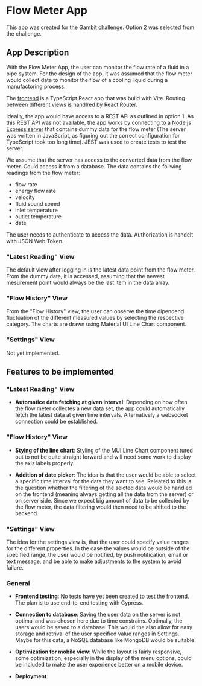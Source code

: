 # Flow Meter App

This app was created for the [Gambit challenge](https://github.com/gambit-labs/challenge). Option 2 was selected from the challenge.

## App Description

With the Flow Meter App, the user can monitor the flow rate of a fluid in a pipe system. For the design of the app, it was assumed that the flow meter would collect data to monitor the flow of a cooling liquid during a manufactoring process.

The [frontend](https://github.com/btaskinen/flow-meter-app/tree/main/frontend) is a TypeScript React app that was build with Vite. Routing between different views is handlred by React Router.

Ideally, the app would have access to a REST API as outlined in option 1. As this REST API was not available, the app works by connecting to a [Node.js Express server](https://github.com/btaskinen/flow-meter-app/tree/main/backend) that contains dummy data for the flow meter (The server was written in JavaScript, as figuring out the correct configuration for TypeScript took too long time). JEST was used to create tests to test the server.

We assume that the server has access to the converted data from the flow meter. Could access it from a database. The data contains the follwing readings from the flow meter:

- flow rate
- energy flow rate
- velocity
- fluid sound speed
- inlet temperature
- outlet temperature
- date

The user needs to authenticate to access the data. Authorization is handelt with JSON Web Token.

### "Latest Reading" View

The default view after logging in is the latest data point from the flow meter. From the dummy data, it is accessed, assuming that the newest mesurement point would always be the last item in the data array.

### "Flow History" View

From the "Flow History" view, the user can observe the time dipendend fluctuation of the different measured values by selecting the respective category. The charts are drawn using Material UI Line Chart component.

### "Settings" View

Not yet implemented.

## Features to be implemented

### "Latest Reading" View

- **Automatice data fetching at given interval**: Depending on how often the flow meter collectes a new data set, the app could automatically fetch the latest data at given time intervals. Alternatively a websocket connection could be established.

### "Flow History" View

- **Stying of the line chart**: Styling of the MUI Line Chart component tured out to not be quite straight forward and will need some work to display the axis labels properly.

- **Addition of date picker**: The idea is that the user would be able to select a specific time interval for the data they want to see. Releated to this is the question whether the filtering of the selcted data would be handled on the frontend (meaning always getting all the data from the server) or on server side. Since we expect big amount of data to be collected by the flow meter, the data filtering would then need to be shifted to the backend.

### "Settings" View

The idea for the settings view is, that the user could specify value ranges for the different properties. In the case the values would be outside of the specified range, the user would be notified, by push notification, email or text message, and be able to make adjustments to the system to avoid failure.

### General

- **Frontend testing**: No tests have yet been created to test the frontend. The plan is to use end-to-end testing with Cypress.

- **Connection to database**: Saving the user data on the server is not optimal and was chosen here due to time constrains. Optimally, the users would be saved to a database. This would the also allow for easy storage and retrival of the user specified value ranges in Settings. Maybe for this data, a NoSQL database like MongoDB would be suitable.

- **Optimization for mobile view**: While the layout is fairly responsive, some optimization, especially in the display of the menu options, could be included to make the user experience better on a mobile device.

- **Deployment**
